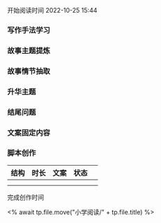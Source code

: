 开始阅读时间 2022-10-25  15:44

### 写作手法学习


### 故事主题提炼


### 故事情节抽取


### 升华主题


### 结尾问题


### 文案固定内容


### 脚本创作

| 结构 | 时长 | 文案 | 状态 |     |
| ---- | ---- | ---- | ---- | --- |
|      |      |      |      |     |
|      |      |      |      |     |

完成创作时间  

<% await tp.file.move("小学阅读/" + tp.file.title) %>
